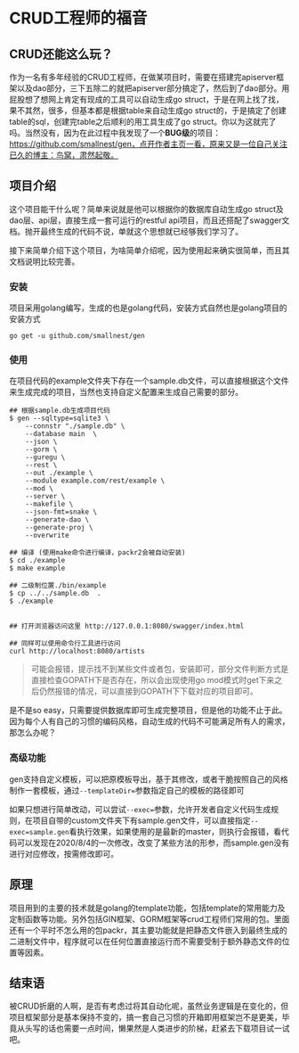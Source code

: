 # CRUD工程师的福音


## CRUD还能这么玩？

作为一名有多年经验的CRUD工程师，在做某项目时，需要在搭建完apiserver框架以及dao部分，三下五除二的就把apiserver部分搞定了，然后到了dao部分。用屁股想了想网上肯定有现成的工具可以自动生成go struct，于是在网上找了找，果不其然，很多，但基本都是根据table来自动生成go struct的，于是搞定了创建table的sql，创建完table之后顺利的用工具生成了go struct。你以为这就完了吗。当然没有，因为在此过程中我发现了一个**BUG级**的项目：https://github.com/smallnest/gen，点开作者主页一看，原来又是一位自己关注已久的博主：鸟窝，肃然起敬。

## 项目介绍

这个项目能干什么呢？简单来说就是他可以根据你的数据库自动生成go struct及dao层、api层，直接生成一套可运行的restful api项目，而且还搭配了swagger文档。抛开最终生成的代码不说，单就这个思想就已经够我们学习了。

接下来简单介绍下这个项目，为啥简单介绍呢，因为使用起来确实很简单，而且其文档说明比较完善。

### 安装

项目采用golang编写，生成的也是golang代码，安装方式自然也是golang项目的安装方式

`go get -u github.com/smallnest/gen`

### 使用

在项目代码的example文件夹下存在一个sample.db文件，可以直接根据这个文件来生成完成的项目，当然也支持自定义配置来生成自己需要的部分。

```shell
## 根据sample.db生成项目代码
$ gen --sqltype=sqlite3 \
   	--connstr "./sample.db" \
   	--database main  \
   	--json \
   	--gorm \
   	--guregu \
   	--rest \
   	--out ./example \
   	--module example.com/rest/example \
   	--mod \
   	--server \
   	--makefile \
   	--json-fmt=snake \
   	--generate-dao \
   	--generate-proj \
   	--overwrite

## 编译 (使用make命令进行编译，packr2会被自动安装)
$ cd ./example
$ make example

## 二级制位置./bin/example
$ cp ../../sample.db  .
$ ./example


## 打开浏览器访问这里 http://127.0.0.1:8080/swagger/index.html

## 同样可以使用命令行工具进行访问
curl http://localhost:8080/artists
```

> 可能会报错，提示找不到某些文件或者包，安装即可，部分文件判断方式是直接检查GOPATH下是否存在，所以会出现使用go mod模式时get下来之后仍然报错的情况，可以直接到GOPATH下下载对应的项目即可。

是不是so easy，只需要提供数据库即可生成完整项目，但是他的功能不止于此。因为每个人有自己的习惯的编码风格，自动生成的代码不可能满足所有人的需求，那怎么办呢？

### 高级功能

gen支持自定义模板，可以把原模板导出，基于其修改，或者干脆按照自己的风格制作一套模板，通过`--templateDir=`参数指定自己的模板的路径即可

如果只想进行简单改动，可以尝试`--exec=`参数，允许开发者自定义代码生成规则，在项目自带的custom文件夹下有sample.gen文件，可以直接指定`--exec=sample.gen`看执行效果，如果使用的是最新的master，则执行会报错，看代码可以发现在2020/8/4的一次修改，改变了某些方法的形参，而sample.gen没有进行对应修改，按需修改即可。

## 原理

项目用到的主要的技术就是golang的template功能，包括template的常用能力及定制函数等功能。另外包括GIN框架、GORM框架等crud工程师们常用的包。里面还有一个平时不怎么用的包packr，其主要功能就是把静态文件嵌入到最终生成的二进制文件中，程序就可以在任何位置直接运行而不需要受制于额外静态文件的位置等因素。

## 结束语

被CRUD折磨的人啊，是否有考虑过将其自动化呢，虽然业务逻辑是在变化的，但项目框架部分是基本保持不变的，搞一套自己习惯的开箱即用框架岂不是更美，毕竟从头写的话也需要一点时间，懒果然是人类进步的阶梯，赶紧去下载项目试一试吧。
